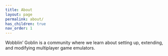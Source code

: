 ```yaml
---
title: About
layout: page
permalink: about/
has_children: true
nav_order: 1
---
```


Wobblin’ Goblin is a community where we learn about setting up, extending, and modifying multiplayer game emulators.